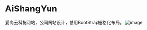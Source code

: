 # AiShangYun
爱尚云科技网站，公司网站设计，使用BootStrap栅格化布局。
![image](https://user-images.githubusercontent.com/67999981/227708018-b6493abf-ba91-4be8-b129-79f02f2652e3.png)
